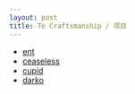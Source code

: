 ```yaml
---
layout: post
title: To Craftsmanship / 项目
---
```


- [ent](http://cyj.me/ent)
- [ceaseless](https://github.com/dotnil/ceaseless)
- [cupid](https://github.com/dotnil/cupid)
- [darko](https://github.com/dotnil/darko)
